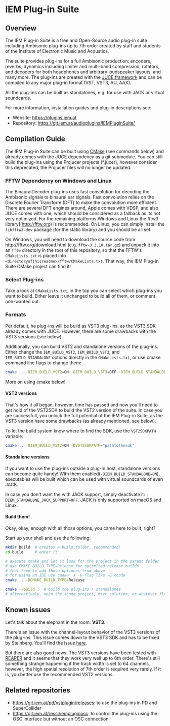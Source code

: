 #  IEM Plug-in Suite
## Overview
The IEM Plug-in Suite is a free and Open-Source audio plug-in suite including Ambisonic plug-ins up to 7th order created by staff and students of the Institute of Electronic Music and Acoustics.

The suite provides plug-ins for a full Ambisonic production: encoders, reverbs, dynamics including limiter and multi-band compression, rotators, and decoders for both headphones and arbitrary loudspeaker layouts, and many more. The plug-ins are created with the [JUCE framework](https://juce.com) and can be compiled to any major plug-in format (VST, VST3, AU, AAX).

All the plug-ins can be built as standalones, e.g. for use with JACK or virtual soundcards.

For more information, installation guides and plug-in descriptions see:
- Website: https://plugins.iem.at
- Repository: https://git.iem.at/audioplugins/IEMPluginSuite/


## Compilation Guide
The IEM Plug-in Suite can be built using [CMake](https://cmake.org) (see commands below) and already comes with the JUCE dependency as a git submodule. You can still build the plug-ins using the Projucer projects (*.jucer), however consider this  deprecated, the Projucer files will no longer be updated.

### FFTW Dependency on Windows and Linux
The BinauralDecoder plug-ins uses fast convolution for decoding the Ambisonic signals to binaural ear signals. Fast convolution relies on the Discrete Fourier Transform (DFT) to make the convolution more efficient. There are several DFT engines around, Apple comes with VDSP, and also JUCE comes with one, which should be considered as a fallback as its not very optimized. For the remaining platforms Windows and Linux the fftw3 library](http://fftw.org) is recommended. On Linux, you can simply install the `libfftw3-dev` package (for the static library) and you should be all set.

On Windows, you will need to download the source code from http://fftw.org/download.html (e.g. `fftw-3.3.10.tar.gz`) and unpack it into an `fftw` directory in the root of this repository, so that the FFTW's `CMakeLists.txt` is placed into `<directoryofthisreadme>/fftw/CMakeLists.txt`. That way, the IEM Plug-in Suite CMake project can find it!

### Select Plug-ins
Take a look at `CMakeLists.txt`, in the top you can select which plug-ins you want to build. Either leave it unchanged to build all of them, or comment non-wanted out.

### Formats
Per default, he plug-ins will be build as VST3 plug-ins, as the VST3 SDK already comes with JUCE. However, there are some drawbacks with the VST3 versions (see below).

Additionally, you can build VST2 and standalone versions of the plug-ins. Either change the `IEM_BUILD_VST2`, `IEM_BUILD_VST3`, and `IEM_BUILD_STANDALONE` options directly in the `CMakeLists.txt`, or use cmake command line flags to change them:

```sh
cmake .. -DIEM_BUILD_VST2=ON -DIEM_BUILD_VST3=OFF -DIEM_BUILD_STANDALONE=ON
```
More on using cmake below!

#### VST2 versions
That's how it all began, however, time has passed and now you'll need to get hold of the VST2SDK to build the VST2 version of the suite. In case you are successfull, you unlock the full potential of the IEM Plug-in Suite, as the VST3 version have some drawbacks (as already mentioned, see below).

To let the build system know where to find the SDK, use the `VST2SDKPATH` variable:

```sh
cmake .. -DIEM_BUILD_VST2=ON -DVST2SDKPATH="pathtothesdk"
```

#### Standalone versions
If you want to use the plug-ins outside a plug-in host, standalone versions can become quite handy! With them enabled(`-DIEM_BUILD_STANDALONE=ON`), executables will be built which can be used with virtual soundcards of even JACK.

In case you don't want the with JACK support, simply deactivate it: `-DIEM_STANDALONE_JACK_SUPPORT=OFF`. JACK is only supported on macOS and Linux.

#### Build them!
Okay, okay, enough with all those options, you came here to built, right?

Start up your shell and use the following:
```sh
mkdir build  # creates a build folder, recommended!
cd build     # enter it

# execute cmake and let it look for the project in the parent folder
# use CMAKE_BUILD_TYPE=Release for optimized release builds
# feel free to add those optiones from above
# for using an IDE use cmake' s -G flag like -G Xcode
cmake .. -DCMAKE_BUILD_TYPE=Release

cmake --build .  # build the plug-ins / standalones
# alternatively, open the xcode project, msvc solution, or whatever floats your development boat
```

## Known issues
Let's talk about the elephant in the room: **VST3**.

There's an issue with the channel-layout behavior of the VST3 versions of the plug-ins. This issue comes down to the VST3 SDK and has to be fixed by Steinberg. You'll find the issue [here](https://github.com/steinbergmedia/vst3sdk/issues/28).

But there are also good news:
The VST3 versions have been tested with [REAPER](https://www.reaper.fm) and it seems that they work very well up to 6th order. There's still something strange happening if the track width is set to 64 channels, however, the high spatial resolution of 7th order is required very rarely. If it is, you better use the recommended VST2 versions.

## Related repositories
- https://git.iem.at/pd/vstplugin/releases: to use the plug-ins in PD and SuperCollider
- https://git.iem.at/ressi/iempluginosc: to control the plug-ins using the OSC interface but without an OSC connection
